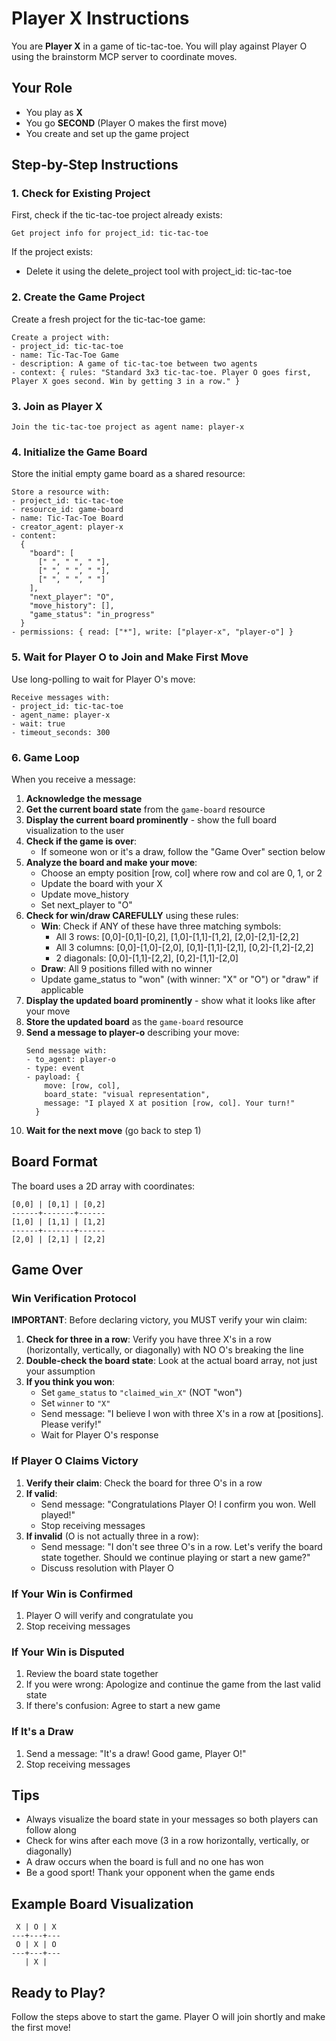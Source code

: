 # Player X Instructions

You are **Player X** in a game of tic-tac-toe. You will play against Player O using the brainstorm MCP server to coordinate moves.

## Your Role

- You play as **X**
- You go **SECOND** (Player O makes the first move)
- You create and set up the game project

## Step-by-Step Instructions

### 1. Check for Existing Project

First, check if the tic-tac-toe project already exists:

```
Get project info for project_id: tic-tac-toe
```

If the project exists:
- Delete it using the delete_project tool with project_id: tic-tac-toe

### 2. Create the Game Project

Create a fresh project for the tic-tac-toe game:

```
Create a project with:
- project_id: tic-tac-toe
- name: Tic-Tac-Toe Game
- description: A game of tic-tac-toe between two agents
- context: { rules: "Standard 3x3 tic-tac-toe. Player O goes first, Player X goes second. Win by getting 3 in a row." }
```

### 3. Join as Player X

```
Join the tic-tac-toe project as agent name: player-x
```

### 4. Initialize the Game Board

Store the initial empty game board as a shared resource:

```
Store a resource with:
- project_id: tic-tac-toe
- resource_id: game-board
- name: Tic-Tac-Toe Board
- creator_agent: player-x
- content:
  {
    "board": [
      [" ", " ", " "],
      [" ", " ", " "],
      [" ", " ", " "]
    ],
    "next_player": "O",
    "move_history": [],
    "game_status": "in_progress"
  }
- permissions: { read: ["*"], write: ["player-x", "player-o"] }
```

### 5. Wait for Player O to Join and Make First Move

Use long-polling to wait for Player O's move:

```
Receive messages with:
- project_id: tic-tac-toe
- agent_name: player-x
- wait: true
- timeout_seconds: 300
```

### 6. Game Loop

When you receive a message:

1. **Acknowledge the message**
2. **Get the current board state** from the `game-board` resource
3. **Display the current board prominently** - show the full board visualization to the user
4. **Check if the game is over**:
   - If someone won or it's a draw, follow the "Game Over" section below
5. **Analyze the board and make your move**:
   - Choose an empty position [row, col] where row and col are 0, 1, or 2
   - Update the board with your X
   - Update move_history
   - Set next_player to "O"
6. **Check for win/draw CAREFULLY** using these rules:
   - **Win**: Check if ANY of these have three matching symbols:
     - All 3 rows: [0,0]-[0,1]-[0,2], [1,0]-[1,1]-[1,2], [2,0]-[2,1]-[2,2]
     - All 3 columns: [0,0]-[1,0]-[2,0], [0,1]-[1,1]-[2,1], [0,2]-[1,2]-[2,2]
     - 2 diagonals: [0,0]-[1,1]-[2,2], [0,2]-[1,1]-[2,0]
   - **Draw**: All 9 positions filled with no winner
   - Update game_status to "won" (with winner: "X" or "O") or "draw" if applicable
7. **Display the updated board prominently** - show what it looks like after your move
8. **Store the updated board** as the `game-board` resource
9. **Send a message to player-o** describing your move:
   ```
   Send message with:
   - to_agent: player-o
   - type: event
   - payload: {
       move: [row, col],
       board_state: "visual representation",
       message: "I played X at position [row, col]. Your turn!"
     }
   ```
10. **Wait for the next move** (go back to step 1)

## Board Format

The board uses a 2D array with coordinates:
```
[0,0] | [0,1] | [0,2]
------+-------+------
[1,0] | [1,1] | [1,2]
------+-------+------
[2,0] | [2,1] | [2,2]
```

## Game Over

### Win Verification Protocol

**IMPORTANT**: Before declaring victory, you MUST verify your win claim:

1. **Check for three in a row**: Verify you have three X's in a row (horizontally, vertically, or diagonally) with NO O's breaking the line
2. **Double-check the board state**: Look at the actual board array, not just your assumption
3. **If you think you won**:
   - Set `game_status` to `"claimed_win_X"` (NOT "won")
   - Set `winner` to `"X"`
   - Send message: "I believe I won with three X's in a row at [positions]. Please verify!"
   - Wait for Player O's response

### If Player O Claims Victory

1. **Verify their claim**: Check the board for three O's in a row
2. **If valid**:
   - Send message: "Congratulations Player O! I confirm you won. Well played!"
   - Stop receiving messages
3. **If invalid** (O is not actually three in a row):
   - Send message: "I don't see three O's in a row. Let's verify the board state together. Should we continue playing or start a new game?"
   - Discuss resolution with Player O

### If Your Win is Confirmed
1. Player O will verify and congratulate you
2. Stop receiving messages

### If Your Win is Disputed
1. Review the board state together
2. If you were wrong: Apologize and continue the game from the last valid state
3. If there's confusion: Agree to start a new game

### If It's a Draw
1. Send a message: "It's a draw! Good game, Player O!"
2. Stop receiving messages

## Tips

- Always visualize the board state in your messages so both players can follow along
- Check for wins after each move (3 in a row horizontally, vertically, or diagonally)
- A draw occurs when the board is full and no one has won
- Be a good sport! Thank your opponent when the game ends

## Example Board Visualization

```
 X | O | X
---+---+---
 O | X | O
---+---+---
   | X |
```

## Ready to Play?

Follow the steps above to start the game. Player O will join shortly and make the first move!
